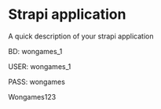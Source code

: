 # Strapi application

A quick description of your strapi application

BD: wongames_1

USER: wongames_1

PASS: wongames

Wongames123
